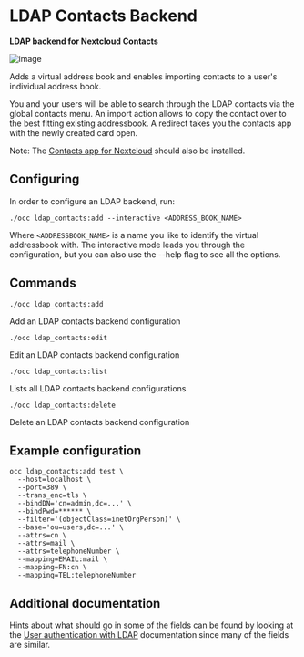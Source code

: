 <!--
  - SPDX-FileCopyrightText: 2023 Nextcloud GmbH and Nextcloud contributors
  - SPDX-License-Identifier: AGPL-3.0-or-later
-->
# LDAP Contacts Backend

**LDAP backend for Nextcloud Contacts**

![image](https://github.com/nextcloud/ldap_contacts_backend/assets/1731941/1666c7bd-ec11-4448-a7fa-6fbfef2ff6a6)

Adds a virtual address book and enables importing contacts to a user's individual address book.

You and your users will be able to search through the LDAP contacts via the global contacts menu. An import 
action allows to copy the contact over to the best fitting existing addressbook. A redirect takes you the 
contacts app with the newly created card open.

Note: The [Contacts app for Nextcloud](https://apps.nextcloud.com/apps/contacts) should also be installed.

<!-- ## Features -->

<!-- ## Status -->

<!-- See [#1](https://github.com/nextcloud/ldap_contacts_backend/issues/1). -->

## Configuring

In order to configure an LDAP backend, run:

`./occ ldap_contacts:add --interactive <ADDRESS_BOOK_NAME>`

Where `<ADDRESSBOOK_NAME>` is a name you like to identify the virtual addressbook with. The interactive mode leads you 
through the configuration, but you can also use the --help flag to see all the options.

## Commands

`./occ ldap_contacts:add`

Add an LDAP contacts backend configuration

`./occ ldap_contacts:edit`

Edit an LDAP contacts backend configuration

`./occ ldap_contacts:list`

Lists all LDAP contacts backend configurations

`./occ ldap_contacts:delete`

Delete an LDAP contacts backend configuration

## Example configuration

```
occ ldap_contacts:add test \
  --host=localhost \
  --port=389 \
  --trans_enc=tls \
  --bindDN='cn=admin,dc=...' \
  --bindPwd=****** \
  --filter='(objectClass=inetOrgPerson)' \
  --base='ou=users,dc=...' \
  --attrs=cn \
  --attrs=mail \
  --attrs=telephoneNumber \
  --mapping=EMAIL:mail \
  --mapping=FN:cn \
  --mapping=TEL:telephoneNumber
```

## Additional documentation

Hints about what should go in some of the fields can be found by looking at the 
[User authentication with LDAP](https://docs.nextcloud.com/server/latest/admin_manual/configuration_user/user_auth_ldap.html) 
documentation since many of the fields are similar.
